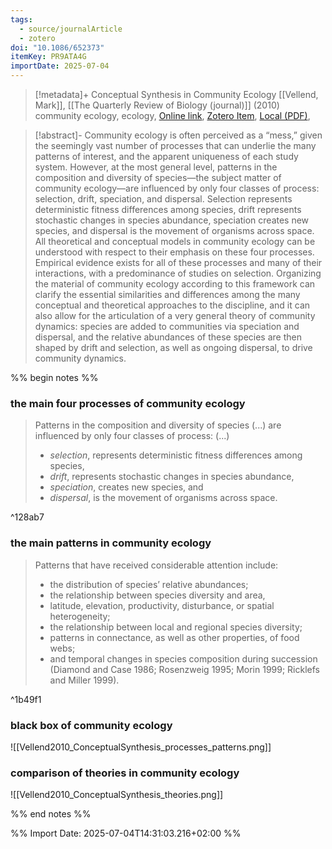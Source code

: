 ```yaml
---
tags:
  - source/journalArticle
  - zotero
doi: "10.1086/652373"
itemKey: PR9ATA4G
importDate: 2025-07-04
---
```

>[!metadata]+
> Conceptual Synthesis in Community Ecology
> [[Vellend, Mark]], 
> [[The Quarterly Review of Biology (journal)]] (2010)
> community ecology, ecology, 
> [Online link](https://www.journals.uchicago.edu/doi/10.1086/652373), [Zotero Item](zotero://select/library/items/PR9ATA4G), [Local (PDF)](file://C:/Users/aburg/Documents/references/zotero/storage/AT7T4B9L/Vellend2010_ConceptualSynthesis.pdf), 

>[!abstract]-
>Community ecology is often perceived as a “mess,” given the seemingly vast number of processes that can underlie the many patterns of interest, and the apparent uniqueness of each study system. However, at the most general level, patterns in the composition and diversity of species—the subject matter of community ecology—are influenced by only four classes of process: selection, drift, speciation, and dispersal. Selection represents deterministic fitness differences among species, drift represents stochastic changes in species abundance, speciation creates new species, and dispersal is the movement of organisms across space. All theoretical and conceptual models in community ecology can be understood with respect to their emphasis on these four processes. Empirical evidence exists for all of these processes and many of their interactions, with a predominance of studies on selection. Organizing the material of community ecology according to this framework can clarify the essential similarities and differences among the many conceptual and theoretical approaches to the discipline, and it can also allow for the articulation of a very general theory of community dynamics: species are added to communities via speciation and dispersal, and the relative abundances of these species are then shaped by drift and selection, as well as ongoing dispersal, to drive community dynamics.

%% begin notes %%
### the main four processes of community ecology
>Patterns in the composition and diversity of species (...) are influenced by only four classes of process: (...) 
> - *selection*, represents deterministic fitness differences among species, 
> - *drift*, represents stochastic changes in species abundance,
> - *speciation*, creates new species, and 
> - *dispersal*, is the movement of organisms across space.

^128ab7
### the main patterns in community ecology
>Patterns that have received considerable attention include:
> - the distribution of species’ relative abundances;
> - the relationship between species diversity and area,
> - latitude, elevation, productivity, disturbance, or spatial heterogeneity;
> - the relationship between local and regional species diversity;
> - patterns in connectance, as well as other properties, of food webs;
> - and temporal changes in species composition during succession
>(Diamond and Case 1986; Rosenzweig 1995; Morin 1999; Ricklefs and Miller 1999).

^1b49f1
### black box of community ecology
![[Vellend2010_ConceptualSynthesis_processes_patterns.png]]
### comparison of theories in community ecology
![[Vellend2010_ConceptualSynthesis_theories.png]]

%% end notes %%

%% Import Date: 2025-07-04T14:31:03.216+02:00 %%
